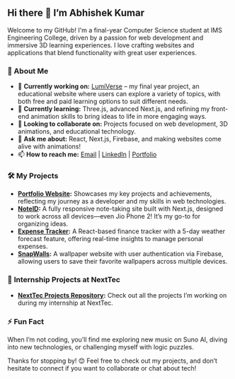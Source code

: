 ## Hi there 👋 I’m Abhishek Kumar

Welcome to my GitHub! I'm a final-year Computer Science student at IMS Engineering College, driven by a passion for web development and immersive 3D learning experiences. I love crafting websites and applications that blend functionality with great user experiences.

### 🌟 About Me

- 🔭 **Currently working on:** [LumiVerse](https://lumiverse.vercel.app/) – my final year project, an educational website where users can explore a variety of topics, with both free and paid learning options to suit different needs.
- 🌱 **Currently learning:** Three.js, advanced Next.js, and refining my front-end animation skills to bring ideas to life in more engaging ways.
- 👯 **Looking to collaborate on:** Projects focused on web development, 3D animations, and educational technology.
- 💬 **Ask me about:** React, Next.js, Firebase, and making websites come alive with animations!
- 📫 **How to reach me:** [Email](mailto:abhishekanish02@gmail.com) | [LinkedIn](https://www.linkedin.com/in/abhishekkumar-in/) | [Portfolio](https://abhishek-portfolio-theta.vercel.app/)

### 🛠️ My Projects  

- **[Portfolio Website](https://abhishek-portfolio-theta.vercel.app/):** Showcases my key projects and achievements, reflecting my journey as a developer and my skills in web technologies.  
- **[NoteID](https://noteid.vercel.app/):** A fully responsive note-taking site built with Next.js, designed to work across all devices—even Jio Phone 2! It’s my go-to for organizing ideas.  
- **[Expense Tracker](https://trackyourspend.vercel.app/):** A React-based finance tracker with a 5-day weather forecast feature, offering real-time insights to manage personal expenses.  
- **[SnapWalls](https://snapwalls.vercel.app/):** A wallpaper website with user authentication via Firebase, allowing users to save their favorite wallpapers across multiple devices.

### 🚀 **Internship Projects at NextTec**

- **[NextTec Projects Repository](https://github.com/Abhishekabysm/NextTecWorks):** Check out all the projects I’m working on during my internship at NextTec.

### ⚡ Fun Fact
When I’m not coding, you’ll find me exploring new music on Suno AI, diving into new technologies, or challenging myself with logic puzzles.

Thanks for stopping by! 😊 Feel free to check out my projects, and don’t hesitate to connect if you want to collaborate or chat about tech!
